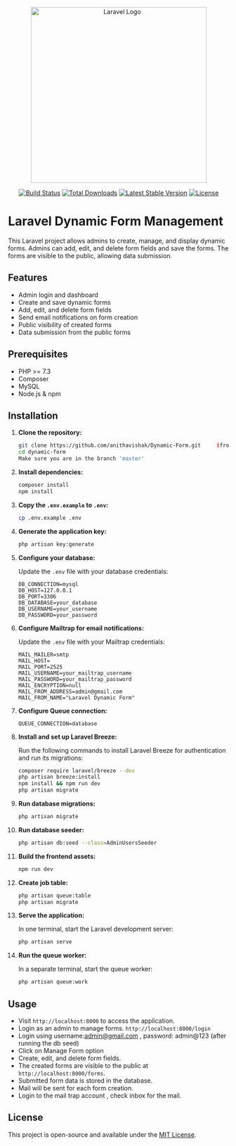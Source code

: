 <p align="center"><a href="https://laravel.com" target="_blank"><img src="https://raw.githubusercontent.com/laravel/art/master/logo-lockup/5%20SVG/2%20CMYK/1%20Full%20Color/laravel-logolockup-cmyk-red.svg" width="400" alt="Laravel Logo"></a></p>

<p align="center">
<a href="https://github.com/laravel/framework/actions"><img src="https://github.com/laravel/framework/workflows/tests/badge.svg" alt="Build Status"></a>
<a href="https://packagist.org/packages/laravel/framework"><img src="https://img.shields.io/packagist/dt/laravel/framework" alt="Total Downloads"></a>
<a href="https://packagist.org/packages/laravel/framework"><img src="https://img.shields.io/packagist/v/laravel/framework" alt="Latest Stable Version"></a>
<a href="https://packagist.org/packages/laravel/framework"><img src="https://img.shields.io/packagist/l/laravel/framework" alt="License"></a>
</p>

# Laravel Dynamic Form Management

This Laravel project allows admins to create, manage, and display dynamic forms. Admins can add, edit, and delete form fields and save the forms. The forms are visible to the public, allowing data submission.

## Features

- Admin login and dashboard
- Create and save dynamic forms
- Add, edit, and delete form fields
- Send email notifications on form creation
- Public visibility of created forms
- Data submission from the public forms

## Prerequisites

- PHP >= 7.3
- Composer
- MySQL
- Node.js & npm 

## Installation

1. **Clone the repository:**

    ```bash
    git clone https://github.com/anithavishak/Dynamic-Form.git     (from master branch)
    cd dynamic-form
    Make sure you are in the branch 'master'
    ```

2. **Install dependencies:**

    ```bash
    composer install
    npm install
    ```

3. **Copy the `.env.example` to `.env`:**

    ```bash
    cp .env.example .env
    ```

4. **Generate the application key:**

    ```bash
    php artisan key:generate
    ```

5. **Configure your database:**

    Update the `.env` file with your database credentials:

    ```dotenv
    DB_CONNECTION=mysql
    DB_HOST=127.0.0.1
    DB_PORT=3306
    DB_DATABASE=your_database
    DB_USERNAME=your_username
    DB_PASSWORD=your_password
    ```

6. **Configure Mailtrap for email notifications:**

    Update the `.env` file with your Mailtrap credentials:

    ```dotenv
    MAIL_MAILER=smtp
    MAIL_HOST=
    MAIL_PORT=2525
    MAIL_USERNAME=your_mailtrap_username
    MAIL_PASSWORD=your_mailtrap_password
    MAIL_ENCRYPTION=null
    MAIL_FROM_ADDRESS=admin@gmail.com
    MAIL_FROM_NAME="Laravel Dynamic Form"
    ```
7. **Configure Queue connection:**

    ```dotenv
    QUEUE_CONNECTION=database
    ```

8. **Install and set up Laravel Breeze:**

    Run the following commands to install Laravel Breeze for authentication and run its migrations:

    ```bash
    composer require laravel/breeze --dev
    php artisan breeze:install
    npm install && npm run dev
    php artisan migrate
    ```
9. **Run database migrations:**

    ```bash
    php artisan migrate
    ```

10. **Run database seeder:**

    ```bash
    php artisan db:seed --class=AdminUsersSeeder
    ```

11. **Build the frontend assets:**

    ```bash
    npm run dev
    ```

12. **Create job table:**

    ```bash
    php artisan queue:table
    php artisan migrate
    ```

13. **Serve the application:**

    In one terminal, start the Laravel development server:

    ```bash
    php artisan serve
    ```

14. **Run the queue worker:**

    In a separate terminal, start the queue worker:

    ```bash
    php artisan queue:work
    ```

## Usage

- Visit `http://localhost:8000` to access the application.
- Login as an admin to manage forms. `http://localhost:8000/login`
- Login using username:admin@gmail.com , password: admin@123 (after running the db seed)
- Click on Manage Form option
- Create, edit, and delete form fields.
- The created forms are visible to the public at `http://localhost:8000/forms`.
- Submitted form data is stored in the database.
- Mail will be sent for each form creation. 
- Login to the mail trap account , check inbox for the mail. 

## License

This project is open-source and available under the [MIT License](LICENSE).

